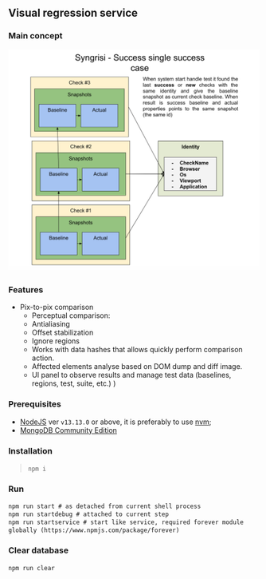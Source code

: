 ## Visual regression service

### Main concept

![concept](img/concept.png)

### Features

* Pix-to-pix comparison
    * Perceptual comparison:
    * Antialiasing
    * Offset stabilization
    * Ignore regions
    * Works with data hashes that allows quickly perform comparison action.
    * Affected elements analyse based on DOM dump and diff image.
    * UI panel to observe results and manage test data (baselines, regions, test, suite, etc.) )

### Prerequisites

 * [NodeJS](https://nodejs.org/en/download/) ver `v13.13.0` or above, it is preferably to use [nvm](https://github.com/nvm-sh/nvm);
 * [MongoDB Community Edition](https://docs.mongodb.com/manual/administration/install-community/)
 
### Installation

> `npm i`

### Run

```shell script
npm run start # as detached from current shell process
npm run startdebug # attached to current step
npm run startservice # start like service, required forever module globally (https://www.npmjs.com/package/forever) 
```

### Clear database

```shell script
npm run clear
```

 
 
